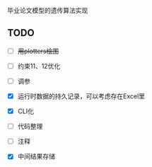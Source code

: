 毕业论文模型的遗传算法实现

## TODO

- [ ] ~~用plotters绘图~~
- [ ] 约束11、12优化
- [ ] 调参
- [x] 运行时数据的持久记录，可以考虑存在Excel里
- [x] CLI化
- [ ] 代码整理
- [ ] 注释
- [x] 中间结果存储

